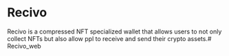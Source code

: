 # Recivo
Recivo is a compressed NFT specialized wallet that allows users to not only collect NFTs but also allow ppl to receive and send their crypto assets.# Recivo_web

